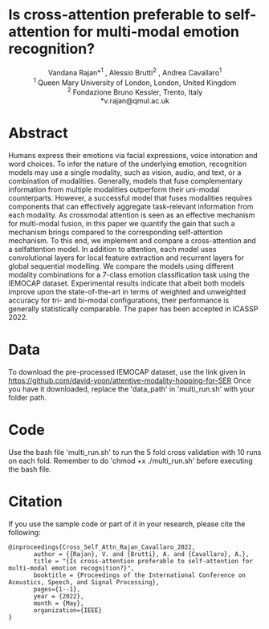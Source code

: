 # Is cross-attention preferable to self-attention for multi-modal emotion recognition?
<p align="center">
Vandana Rajan*<sup>1</sup> , Alessio Brutti<sup>2</sup> , Andrea Cavallaro<sup>1</sup> </br>
<sup>1</sup> Queen Mary University of London, London, United Kingdom</br>
<sup>2</sup> Fondazione Bruno Kessler, Trento, Italy</br>
*v.rajan@qmul.ac.uk</br>
</p>

# Abstract
Humans express their emotions via facial expressions, voice intonation and word choices. To infer the nature of the underlying emotion,
recognition models may use a single modality, such as vision, audio, and text, or a combination of modalities. Generally, models
that fuse complementary information from multiple modalities outperform their uni-modal counterparts. However, a successful model
that fuses modalities requires components that can effectively aggregate task-relevant information from each modality. As crossmodal
attention is seen as an effective mechanism for multi-modal fusion, in this paper we quantify the gain that such a mechanism
brings compared to the corresponding self-attention mechanism. To this end, we implement and compare a cross-attention and a selfattention
model. In addition to attention, each model uses convolutional layers for local feature extraction and recurrent layers for
global sequential modelling. We compare the models using different modality combinations for a 7-class emotion classification
task using the IEMOCAP dataset. Experimental results indicate that albeit both models improve upon the state-of-the-art in terms
of weighted and unweighted accuracy for tri- and bi-modal configurations, their performance is generally statistically comparable. The paper has been accepted in ICASSP 2022. 

# Data
To download the pre-processed IEMOCAP dataset, use the link given in https://github.com/david-yoon/attentive-modality-hopping-for-SER
Once you have it downloaded, replace the 'data_path' in 'multi_run.sh' with your folder path.

# Code
Use the bash file 'multi_run.sh' to run the 5 fold cross validation with 10 runs on each fold. Remember to do 'chmod +x ./multi_run.sh' before executing the bash file.

# Citation
If you use the sample code or part of it in your research, please cite the following:

```
@inproceedings{Cross_Self_Attn_Rajan_Cavallaro_2022,
       author = {{Rajan}, V. and {Brutti}, A. and {Cavallaro}, A.},
       title = "{Is cross-attention preferable to self-attention for multi-modal emotion recognition?}",
       booktitle = {Proceedings of the International Conference on Acoustics, Speech, and Signal Processing},
       pages={1--1},
       year = {2022},
       month = {May},
       organization={IEEE}
}
```
